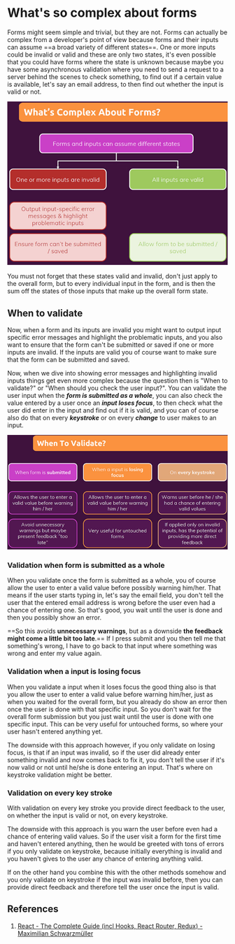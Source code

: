 # What's so complex about forms

Forms might seem simple and trivial, but they are not. Forms can actually be complex from a developer's point of view because forms and their inputs can assume ==a broad variety of different states==. One or more inputs could be invalid or valid and these are only two states, it's even possible that you could have forms where the state is unknown because maybe you have some asynchronous validation where you need to send a request to a server behind the scenes to check something, to find out if a certain value is available, let's say an email address, to then find out whether the input is valid or not.

![Complex_forms](../../img/Complex_forms.jpg)

You must not forget that these states valid and invalid, don't just apply to the overall form, but to every individual input in the form, and is then the sum off the states of those inputs that make up the overall form state.

## When to validate

Now, when a form and its inputs are invalid you might want to output input specific error messages and highlight the problematic inputs, and you also want to ensure that the form can't be submitted or saved if one or more inputs are invalid. If the inputs are valid you of course want to make sure that the form can be submitted and saved.

Now, when we dive into showing error messages and highlighting invalid inputs things get even more complex because the question then is "When to validate?" or "When should you check the user input?". You can validate the user input when the _**form is submitted as a whole**_, you can also check the value entered by a user once an _**input loses focus**_, to then check what the user did enter in the input and find out if it is valid, and you can of course also do that on every _**keystroke**_ or on every _**change**_ to user makes to an input.

![Complex_forms1](../../img/Complex_forms1.jpg)

### Validation when form is submitted as a whole

When you validate once the form is submitted as a whole, you of course allow the user to enter a valid value before possibly warning him/her. That means if the user starts typing in, let's say the email field, you don't tell the user that the entered email address is wrong before the user even had a chance of entering one. So that's good, you wait until the user is done and then you possibly show an error.

==So this avoids **unnecessary warnings**, but as a downside **the feedback might come a little bit too late**.== If I press submit and you then tell me that something's wrong, I have to go back to that input where something was wrong and enter my value again.

### Validation when a input is losing focus

When you validate a input when it loses focus the good thing also is that you allow the user to enter a valid value before warning him/her, just as when you waited for the overall form, but you already do show an error then once the user is done with that specific input. So you don't wait for the overall form submission but you just wait until the user is done with one specific input. This can be very useful for untouched forms, so where your user hasn't entered anything yet.

The downside with this approach however, if you only validate on losing focus, is that if an input was invalid, so if the user did already enter something invalid and now comes back to fix it, you don't tell the user if it's now valid or not until he/she is done entering an input. That's where on keystroke validation might be better.

### Validation on every key stroke

With validation on every key stroke you provide direct feedback to the user, on whether the input is valid or not, on every keystroke.

The downside with this approach is you warn the user before even had a chance of entering valid values. So if the user visit a form for the first time and haven't entered anything, then he would be greeted with tons of errors if you only validate on keystroke, because initially everything is invalid and you haven't gives to the user any chance of entering anything valid.

If on the other hand you combine this with the other methods somehow and you only validate on keystroke if the input was invalid before, then you can provide direct feedback and therefore tell the user once the input is valid.

## References

1. [React - The Complete Guide (incl Hooks, React Router, Redux) - Maximilian Schwarzmüller](https://www.udemy.com/course/react-the-complete-guide-incl-redux/)
